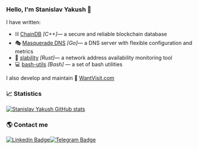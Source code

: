 ### Hello, I'm Stanislav Yakush 👋

I have written:
* ⛓️ [ChainDB](https://github.com/yakushstanislav/ChainDB) _[C++]_— a secure and reliable blockchain database
* 🎭 [Masquerade DNS](https://github.com/yakushstanislav/masquerade-dns) _[Go]_— a DNS server with flexible configuration and metrics
* 🛜 [slability](https://github.com/yakushstanislav/slability) _[Rust]_— a network address availability monitoring tool
* 💻 [bash-utils](https://github.com/yakushstanislav/bash-utils) _[Bash]_ — a set of bash utilities

I also develop and maintain 📅  [WantVisit.com](https://wantvisit.com)

### 📈 Statistics

[![Stanislav Yakush GitHub stats](https://github-readme-stats.vercel.app/api/top-langs/?username=yakushstanislav&layout=compact&langs_count=12&hide_border=true&show_icons=true&theme=swift)](https://github.com/yakushstanislav)

### 🌎 Contact me

[![Linkedin Badge](https://img.shields.io/badge/-LinkedIn-blue?style=flat-square&logo=Linkedin&logoColor=white&link=https://www.linkedin.com/in/stanislav-yakush-705663b5/)](https://www.linkedin.com/in/stanislav-yakush-705663b5/)[![Telegram Badge](https://img.shields.io/badge/-Telegram-1ca0f1?style=flat-square&labelColor=1ca0f1&logo=telegram&logoColor=white&link=https://t.me/stanislav_92x)](https://t.me/stanislav_92x)
